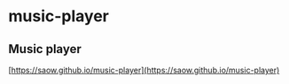 # music-player
## Music player
[https://saow.github.io/music-player](https://saow.github.io/music-player)
